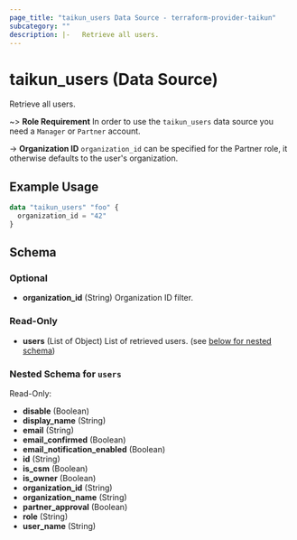 ```yaml
---
page_title: "taikun_users Data Source - terraform-provider-taikun"
subcategory: ""
description: |-   Retrieve all users.
---
```


# taikun_users (Data Source)

Retrieve all users.

~> **Role Requirement** In order to use the `taikun_users` data source you need a `Manager` or `Partner` account.

-> **Organization ID** `organization_id` can be specified for the Partner role, it otherwise defaults to the user's organization.

## Example Usage

```terraform
data "taikun_users" "foo" {
  organization_id = "42"
}
```

<!-- schema generated by tfplugindocs -->
## Schema

### Optional

- **organization_id** (String) Organization ID filter.

### Read-Only

- **users** (List of Object) List of retrieved users. (see [below for nested schema](#nestedatt--users))

<a id="nestedatt--users"></a>
### Nested Schema for `users`

Read-Only:

- **disable** (Boolean)
- **display_name** (String)
- **email** (String)
- **email_confirmed** (Boolean)
- **email_notification_enabled** (Boolean)
- **id** (String)
- **is_csm** (Boolean)
- **is_owner** (Boolean)
- **organization_id** (String)
- **organization_name** (String)
- **partner_approval** (Boolean)
- **role** (String)
- **user_name** (String)


